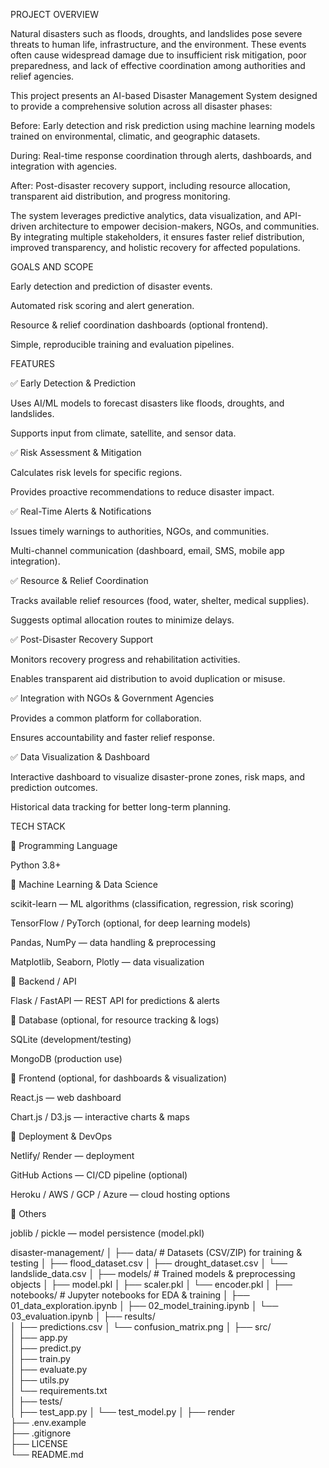 PROJECT OVERVIEW

Natural disasters such as floods, droughts, and landslides pose severe threats to human life, infrastructure, and the environment. These events often cause widespread damage due to insufficient risk mitigation, poor preparedness, and lack of effective coordination among authorities and relief agencies.

This project presents an AI-based Disaster Management System designed to provide a comprehensive solution across all disaster phases:

Before: Early detection and risk prediction using machine learning models trained on environmental, climatic, and geographic datasets.

During: Real-time response coordination through alerts, dashboards, and integration with agencies.

After: Post-disaster recovery support, including resource allocation, transparent aid distribution, and progress monitoring.

The system leverages predictive analytics, data visualization, and API-driven architecture to empower decision-makers, NGOs, and communities. By integrating multiple stakeholders, it ensures faster relief distribution, improved transparency, and holistic recovery for affected populations.


GOALS AND SCOPE 

Early detection and prediction of disaster events.

Automated risk scoring and alert generation.

Resource & relief coordination dashboards (optional frontend).

Simple, reproducible training and evaluation pipelines.

FEATURES 

✅ Early Detection & Prediction

Uses AI/ML models to forecast disasters like floods, droughts, and landslides.

Supports input from climate, satellite, and sensor data.

✅ Risk Assessment & Mitigation

Calculates risk levels for specific regions.

Provides proactive recommendations to reduce disaster impact.

✅ Real-Time Alerts & Notifications

Issues timely warnings to authorities, NGOs, and communities.

Multi-channel communication (dashboard, email, SMS, mobile app integration).

✅ Resource & Relief Coordination

Tracks available relief resources (food, water, shelter, medical supplies).

Suggests optimal allocation routes to minimize delays.

✅ Post-Disaster Recovery Support

Monitors recovery progress and rehabilitation activities.

Enables transparent aid distribution to avoid duplication or misuse.

✅ Integration with NGOs & Government Agencies

Provides a common platform for collaboration.

Ensures accountability and faster relief response.

✅ Data Visualization & Dashboard

Interactive dashboard to visualize disaster-prone zones, risk maps, and prediction outcomes.

Historical data tracking for better long-term planning.


TECH STACK

🔹 Programming Language

Python 3.8+

🔹 Machine Learning & Data Science

scikit-learn — ML algorithms (classification, regression, risk scoring)

TensorFlow / PyTorch (optional, for deep learning models)

Pandas, NumPy — data handling & preprocessing

Matplotlib, Seaborn, Plotly — data visualization

🔹 Backend / API

Flask / FastAPI — REST API for predictions & alerts

🔹 Database (optional, for resource tracking & logs)

SQLite (development/testing)

MongoDB (production use)

🔹 Frontend (optional, for dashboards & visualization)

React.js — web dashboard

Chart.js / D3.js — interactive charts & maps

🔹 Deployment & DevOps

 Netlify/ Render — deployment

GitHub Actions — CI/CD pipeline (optional)

Heroku / AWS / GCP / Azure — cloud hosting options

🔹 Others

joblib / pickle — model persistence (model.pkl)


disaster-management/
│
├── data/                     # Datasets (CSV/ZIP) for training & testing
│   ├── flood_dataset.csv
│   ├── drought_dataset.csv
│   └── landslide_data.csv
│
├── models/                   # Trained models & preprocessing objects
│   ├── model.pkl
│   ├── scaler.pkl
│   └── encoder.pkl
│
├── notebooks/                # Jupyter notebooks for EDA & training
│   ├── 01_data_exploration.ipynb
│   ├── 02_model_training.ipynb
│   └── 03_evaluation.ipynb
│
├── results/                  
│   ├── predictions.csv
│   └── confusion_matrix.png
│
├── src/                      
│   ├── app.py                
│   ├── predict.py            
│   ├── train.py              
│   ├── evaluate.py           
│   ├── utils.py              
│   └── requirements.txt      
│
├── tests/                    
│   ├── test_app.py
│   └── test_model.py
│
├──  render             
├── .env.example              
├── .gitignore                
├── LICENSE                   
└── README.md   


